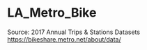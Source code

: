 # LA_Metro_Bike


Source: 2017 Annual Trips & Stations Datasets https://bikeshare.metro.net/about/data/
